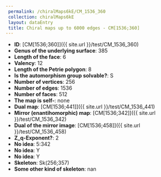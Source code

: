 ```yaml
--- 
 permalink: /chiralMaps6kE/CM_1536_360 
 collection: chiralMaps6kE
 layout: dataEntry
 title: Chiral maps up to 6000 edges - CM[1536;360]
---
```


- **ID**: [CM[1536;360]]({{ site.url }}/test/CM_1536_360)
- **Genus of the underlying surface**: 385
- **Length of the face**: 6
- **Valency**: 12
- **Length of the Petrie polygon**: 8
- **Is the automorphism group solvable?**: S
- **Number of vertices**: 256
- **Number of edges**: 1536
- **Number of faces**: 512
- **The map is self-**: none
- **Dual map**: [CM[1536;441]]({{ site.url }}/test/CM_1536_441)
- **Mirror (enantihomorphic) map**: [CM[1536;342]]({{ site.url }}/test/CM_1536_342)
- **Dual of the mirror image**: [CM[1536;458]]({{ site.url }}/test/CM_1536_458)
- **Z_q-Exponent?**: 2
- **No idea**:  5:342
- **No idea**: Y
- **No idea**: Y
- **Skeleton**: Sk(256;357)
- **Some other kind of skeleton**: nan
